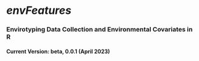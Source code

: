 #  *envFeatures*

### Envirotyping Data Collection and Environmental Covariates in R


#### **Current Version**: beta, 0.0.1 (April 2023)
